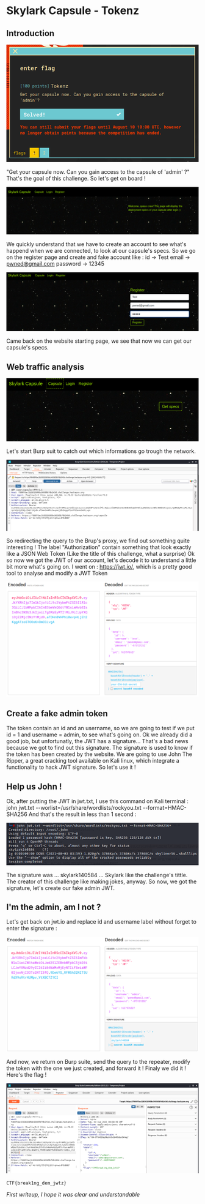 # Skylark Capsule - Tokenz

## Introduction

![Challenge description](Description_challenge.PNG)

"Get your capsule now. Can you gain access to the capsule of 'admin' ?" That's the goal of this challenge. So let's get on board !

![Website starting page](Acceuil_du_site.PNG)

We quickly understand that we have to create an account to see what's happend when we are connected, to look at our capsule's specs. 
So we go on the register page and create and fake account like : id -> Test email -> pwned@gmail.com password -> 12345

![Account Creation](Register.PNG)

Came back on the website starting page, we see that now we can get our capsule's specs. 

## Web traffic analysis

![Get specs](Get_Specs.PNG)

Let's start Burp suit to catch out which informations go trough the network.

![Burp catch](Burp.PNG)

So redirecting the query to the Brup's proxy, we find out something quite interesting ! 
The label "Authorization" contain something that look exactly like a JSON Web Token (Like the title of this challenge, what a surprise)
Ok so now we got the JWT of our account, let's decode it to understand a little bit more what's going on. 
I went on : https://jwt.io/, which is a pretty good tool to analyse and modify a JWT Token 

![Account token](Account_token.PNG)

## Create a fake admin token

The token contain an id and an username, so we are going to test if we put id = 1 and username = admin, to see what's going on.
Ok we already did a good job, but unfortunatly, the JWT has a signature... That's a bad news because we got to find out this signature.
The signature is used to know if the token has been created by the website.
We are going to use John The Ripper, a great cracking tool available on Kali linux, which integrate a functionality to hack JWT signature.
So let's use it !

## Help us John !

Ok, after putting the JWT in jwt.txt, I use this command on Kali terminal : john jwt.txt --worlist=/usr/share/wordlists/rockyou.txt --format=HMAC-SHA256
And that's the result in less than 1 second :

![John result](John_signature.PNG)

The signature was ... skylark140584 ... Skylark like the challenge's tittle. The creator of this challenge like making jokes, anyway. 
So now, we got the signature, let's create our fake admin JWT.

## I'm the admin, am I not ?

Let's get back on jwt.io and replace id and username label without forget to enter the signature :

![Admin token creation](Admin_jwt.PNG)

And now, we return on Burp suite, send the query to the repeater, modify the token with the one we just created, and forward it ! 
Finaly we did it ! Here's the flag !

![Burp flag](Burp_flag.PNG)

```
CTF{break1ng_dem_jwtz}
```

*First writeup, I hope it was clear and understandable*


